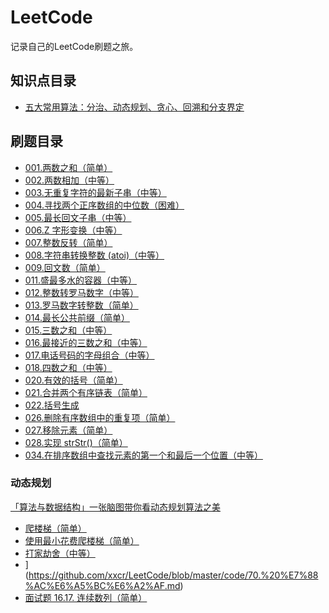 # LeetCode
记录自己的LeetCode刷题之旅。

## 知识点目录

-   [五大常用算法：分治、动态规划、贪心、回溯和分支界定](https://blog.csdn.net/u011956147/article/details/68066304)


## 刷题目录

-   [001.两数之和（简单）](https://github.com/xxcr/LeetCode/blob/master/code/1.%20%E4%B8%A4%E6%95%B0%E4%B9%8B%E5%92%8C.md)
-   [002.两数相加（中等）](https://github.com/xxcr/LeetCode/blob/master/code/2.%20%E4%B8%A4%E6%95%B0%E7%9B%B8%E5%8A%A0.md)
-   [003.无重复字符的最新子串（中等）](https://github.com/xxcr/LeetCode/blob/master/code/3.%E6%97%A0%E9%87%8D%E5%A4%8D%E5%AD%97%E7%AC%A6%E7%9A%84%E6%9C%80%E9%95%BF%E5%AD%90%E4%B8%B2.md)
-   [004.寻找两个正序数组的中位数（困难）](https://github.com/xxcr/LeetCode/blob/master/code/4.%20%E5%AF%BB%E6%89%BE%E4%B8%A4%E4%B8%AA%E6%AD%A3%E5%BA%8F%E6%95%B0%E7%BB%84%E7%9A%84%E4%B8%AD%E4%BD%8D%E6%95%B0%20.md)
-   [005.最长回文子串（中等）](https://github.com/xxcr/LeetCode/blob/master/code/5.%20%E6%9C%80%E9%95%BF%E5%9B%9E%E6%96%87%E5%AD%90%E4%B8%B2.md)
-   [006.Z 字形变换（中等）](https://github.com/xxcr/LeetCode/blob/master/code/5.%20%E6%9C%80%E9%95%BF%E5%9B%9E%E6%96%87%E5%AD%90%E4%B8%B2.md)
-   [007.整数反转（简单）](https://github.com/xxcr/LeetCode/blob/master/code/7.%20%E6%95%B4%E6%95%B0%E5%8F%8D%E8%BD%AC.md)
-   [008.字符串转换整数 (atoi)（中等）](https://github.com/xxcr/LeetCode/blob/master/code/8.%20%E5%AD%97%E7%AC%A6%E4%B8%B2%E8%BD%AC%E6%8D%A2%E6%95%B4%E6%95%B0%20(atoi).md)
-   [009.回文数（简单）](https://github.com/xxcr/LeetCode/blob/master/code/9.%20%E5%9B%9E%E6%96%87%E6%95%B0.md)
-   [011.盛最多水的容器（中等）](https://github.com/xxcr/LeetCode/blob/master/code/11.%20%E7%9B%9B%E6%9C%80%E5%A4%9A%E6%B0%B4%E7%9A%84%E5%AE%B9%E5%99%A8.md)
-   [012.整数转罗马数字（中等）](https://github.com/xxcr/LeetCode/blob/master/code/12.%20%E6%95%B4%E6%95%B0%E8%BD%AC%E7%BD%97%E9%A9%AC%E6%95%B0%E5%AD%97.md)
-   [013.罗马数字转整数（简单）](https://github.com/xxcr/LeetCode/blob/master/code/13.%20%E7%BD%97%E9%A9%AC%E6%95%B0%E5%AD%97%E8%BD%AC%E6%95%B4%E6%95%B0.md)
-   [014.最长公共前缀（简单）](https://github.com/xxcr/LeetCode/blob/master/code/14.%20%E6%9C%80%E9%95%BF%E5%85%AC%E5%85%B1%E5%89%8D%E7%BC%80.md)
-   [015.三数之和（中等）](https://github.com/xxcr/LeetCode/blob/master/code/15.%20%E4%B8%89%E6%95%B0%E4%B9%8B%E5%92%8C.md)
-   [016.最接近的三数之和（中等）](https://github.com/xxcr/LeetCode/blob/master/code/16.%20%E6%9C%80%E6%8E%A5%E8%BF%91%E7%9A%84%E4%B8%89%E6%95%B0%E4%B9%8B%E5%92%8C.md)
-   [017.电话号码的字母组合（中等）](https://github.com/xxcr/LeetCode/blob/master/code/17.%20%E7%94%B5%E8%AF%9D%E5%8F%B7%E7%A0%81%E7%9A%84%E5%AD%97%E6%AF%8D%E7%BB%84%E5%90%88.md)
-   [018.四数之和（中等）](https://github.com/xxcr/LeetCode/blob/master/code/18.%20%E5%9B%9B%E6%95%B0%E4%B9%8B%E5%92%8C.md)
-   [020.有效的括号（简单）](https://github.com/xxcr/LeetCode/blob/master/code/20.%20%E6%9C%89%E6%95%88%E7%9A%84%E6%8B%AC%E5%8F%B7.md)
-   [021.合并两个有序链表（简单）](https://github.com/xxcr/LeetCode/blob/master/code/21.%20%E5%90%88%E5%B9%B6%E4%B8%A4%E4%B8%AA%E6%9C%89%E5%BA%8F%E9%93%BE%E8%A1%A8.md)
-   [022.括号生成](https://github.com/xxcr/LeetCode/blob/master/code/22.%20%E6%8B%AC%E5%8F%B7%E7%94%9F%E6%88%90.md)
-   [026.删除有序数组中的重复项（简单）](https://github.com/xxcr/LeetCode/blob/master/code/26.%20%E5%88%A0%E9%99%A4%E6%9C%89%E5%BA%8F%E6%95%B0%E7%BB%84%E4%B8%AD%E7%9A%84%E9%87%8D%E5%A4%8D%E9%A1%B9.md)
-   [027.移除元素（简单）](https://github.com/xxcr/LeetCode/blob/master/code/27.%20%E7%A7%BB%E9%99%A4%E5%85%83%E7%B4%A0.md)
-   [028.实现 strStr()（简单）](https://github.com/xxcr/LeetCode/blob/master/code/28.%20%E5%AE%9E%E7%8E%B0%20strStr().md)
-   [034.在排序数组中查找元素的第一个和最后一个位置（中等）](https://github.com/xxcr/LeetCode/blob/master/code/34.%20%E5%9C%A8%E6%8E%92%E5%BA%8F%E6%95%B0%E7%BB%84%E4%B8%AD%E6%9F%A5%E6%89%BE%E5%85%83%E7%B4%A0%E7%9A%84%E7%AC%AC%E4%B8%80%E4%B8%AA%E5%92%8C%E6%9C%80%E5%90%8E%E4%B8%80%E4%B8%AA%E4%BD%8D%E7%BD%AE.md)



### 动态规划

[「算法与数据结构」一张脑图带你看动态规划算法之美](https://juejin.cn/post/6872115031501340679#heading-17)

- [爬楼梯（简单）](https://github.com/xxcr/LeetCode/blob/master/code/70.%20%E7%88%AC%E6%A5%BC%E6%A2%AF.md)
- [使用最小花费爬楼梯（简单）](https://github.com/xxcr/LeetCode/blob/master/code/746.%20%E4%BD%BF%E7%94%A8%E6%9C%80%E5%B0%8F%E8%8A%B1%E8%B4%B9%E7%88%AC%E6%A5%BC%E6%A2%AF.md)
- [打家劫舍（中等）](https://github.com/xxcr/LeetCode/blob/master/code/198.%20%E6%89%93%E5%AE%B6%E5%8A%AB%E8%88%8D.md)
- ](https://github.com/xxcr/LeetCode/blob/master/code/70.%20%E7%88%AC%E6%A5%BC%E6%A2%AF.md)
- [面试题 16.17. 连续数列（简单）](https://github.com/xxcr/LeetCode/blob/master/code/%E9%9D%A2%E8%AF%95%E9%A2%98%2016.17.%20%E8%BF%9E%E7%BB%AD%E6%95%B0%E5%88%97.md)

